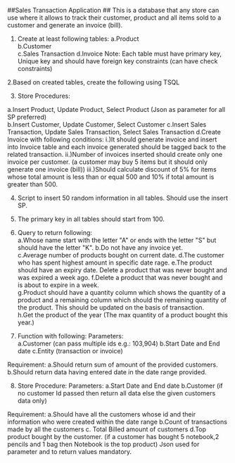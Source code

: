 ##Sales Transaction Application ##
This is a database that any store can use where it allows to track their customer, product and all items sold to a customer and generate an invoice (bill). 

1. Create at least following tables: 
a.Product	 
b.Customer  
c.Sales Transaction 
d.Invoice 
Note: Each table must have primary key, Unique key and should have foreign key constraints (can have check constraints) 

2.Based on created tables, create the following using TSQL 

3. Store Procedures: 

a.Insert Product, Update Product, Select Product (Json as parameter for all SP preferred)  
b.Insert Customer, Update Customer, Select Customer 
c.Insert Sales Transaction, Update Sales Transaction, Select Sales Transaction 
d.Create Invoice with following conditions: 
i.)It should generate invoice and insert into Invoice table and each invoice generated should be tagged back to the related transaction. 
ii.)Number of invoices inserted should create only one invoice per customer. (a customer may buy 5 items but it should only generate one invoice (bill)) 
iii.)Should calculate discount of 5% for items whose total amount is less than or equal 500 and 10% if total amount is greater than 500. 

4. Script to insert 50 random information in all tables. Should use the insert SP. 

5. The primary key in all tables should start from 100.  

6. Query to return following:  
a.Whose name start with the letter "A" or ends with the letter "S" but should have the letter "K". 
b.Do not have any invoice yet.	 
c.Average number of products bought on current date. 
d.The customer who has spent highest amount in specific date rage. 
e.The product should have an expiry date. Delete a product that was never bought and was expired a week ago. 
f.Delete a product that was never bought and is about to expire in a week.  
g.Product should have a quantity column which shows the quantity of a product and a remaining column which should the remaining quantity of the product. This should be updated on the basis of transaction.    
h.Get the product of the year (The max quantity of a product bought this year.)  

7.  Function with following: 
Parameters:	 
a.Customer (can pass multiple ids e.g.: 103,904) 
b.Start Date and End date 
c.Entity (transaction or invoice)

Requirement: 
a.Should return sum of amount of the provided customers.  
b.Should return data having entered date in the date range provided. 

8. Store Procedure: 
Parameters: 
a.Start Date and End date 
b.Customer (if no customer Id passed then return all data else the given customers data only)

Requirement: 
a.Should have all the customers whose id and their information who were created within the date range 
b.Count of transactions made by all the customers 
c. Total Billed amount of customers 
d.Top product bought by the customer. (if a customer has bought 5 notebook,2 pencils and 1 bag then Notebook is the top product) 
Json used for parameter and to return values mandatory. 

 

 

 



 

 

 
